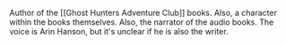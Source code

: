 Author of the [[Ghost Hunters Adventure Club]] books. Also, a character within the books themselves. Also, the narrator of the audio books. The voice is Arin Hanson, but it's unclear if he is also the writer.